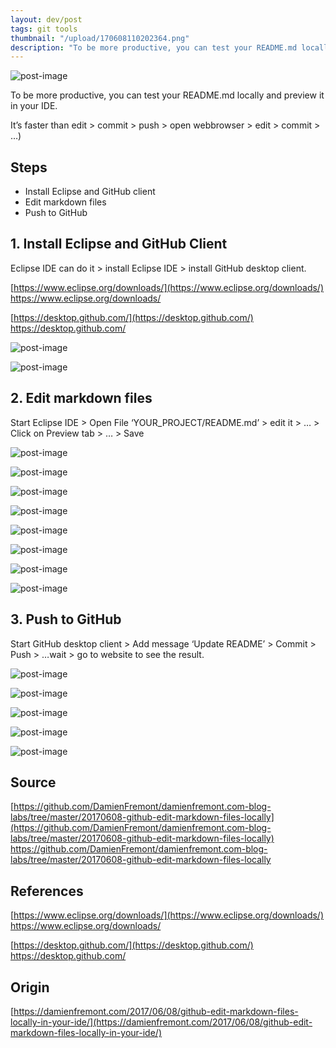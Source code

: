 ```yaml
---
layout: dev/post
tags: git tools
thumbnail: "/upload/170608110202364.png"
description: "To be more productive, you can test your README.md locally and preview it in your IDE..."
---
```


 
![post-image](/upload/170608110202364.png)
 
To be more productive, you can test your README.md locally and preview it in your IDE.
 

 
It’s faster than edit > commit > push > open webbrowser > edit > commit > …)
 
 

 
## Steps
 
* Install Eclipse and GitHub client
* Edit markdown files
* Push to GitHub
 
## 1. Install Eclipse and GitHub Client
 
Eclipse IDE can do it > install Eclipse IDE > install GitHub desktop client.
 
[https://www.eclipse.org/downloads/](https://www.eclipse.org/downloads/)
https://www.eclipse.org/downloads/
 
[https://desktop.github.com/](https://desktop.github.com/)
https://desktop.github.com/
 
![post-image](/upload/170608110202453.png)
 

 
![post-image](/upload/170608110202507.png)
 

 
## 2. Edit markdown files
 
Start Eclipse IDE > Open File ‘YOUR_PROJECT/README.md’ > edit it > … > Click on Preview tab > … > Save
 
![post-image](/upload/170608110202553.png)
 

 
![post-image](/upload/170608110202991.png)
 

 
![post-image](/upload/170608110203059.png)
 

 
![post-image](/upload/170608110203294.png)
 

 
![post-image](/upload/170608110203633.png)
 

 
![post-image](/upload/170608110203826.png)
 

 
![post-image](/upload/170608110204038.png)
 

 
![post-image](/upload/170608110204240.png)
 

 
## 3. Push to GitHub
 
Start GitHub desktop client > Add message ‘Update README’ > Commit > Push > …wait > go to website to see the result.
 
![post-image](/upload/170608110204482.png)
 

 
![post-image](/upload/170608110205036.png)
 

 
![post-image](/upload/170608110205128.png)
 

 
![post-image](/upload/170608110205191.png)
 

 
![post-image](/upload/170608110205222.png)
 

 
## Source
 
[https://github.com/DamienFremont/damienfremont.com-blog-labs/tree/master/20170608-github-edit-markdown-files-locally](https://github.com/DamienFremont/damienfremont.com-blog-labs/tree/master/20170608-github-edit-markdown-files-locally)
https://github.com/DamienFremont/damienfremont.com-blog-labs/tree/master/20170608-github-edit-markdown-files-locally
 
## References
 
[https://www.eclipse.org/downloads/](https://www.eclipse.org/downloads/)
https://www.eclipse.org/downloads/
 
[https://desktop.github.com/](https://desktop.github.com/)
https://desktop.github.com/
 
 
## Origin
[https://damienfremont.com/2017/06/08/github-edit-markdown-files-locally-in-your-ide/](https://damienfremont.com/2017/06/08/github-edit-markdown-files-locally-in-your-ide/)
 
